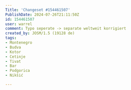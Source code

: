 ```yaml
---
Title: 'Changeset #154461507'
PublishDate: 2024-07-26T21:11:50Z
id: 154461507
user: warrel
comment: Typo seperate -> separate weltweit korrigiert
created_by: JOSM/1.5 (19128 de)
tags:
- Montenegro
- Budva
- Kotor
- Cetinje
- Tivat
- Bar
- Podgorica
- Nikšić

---
```

